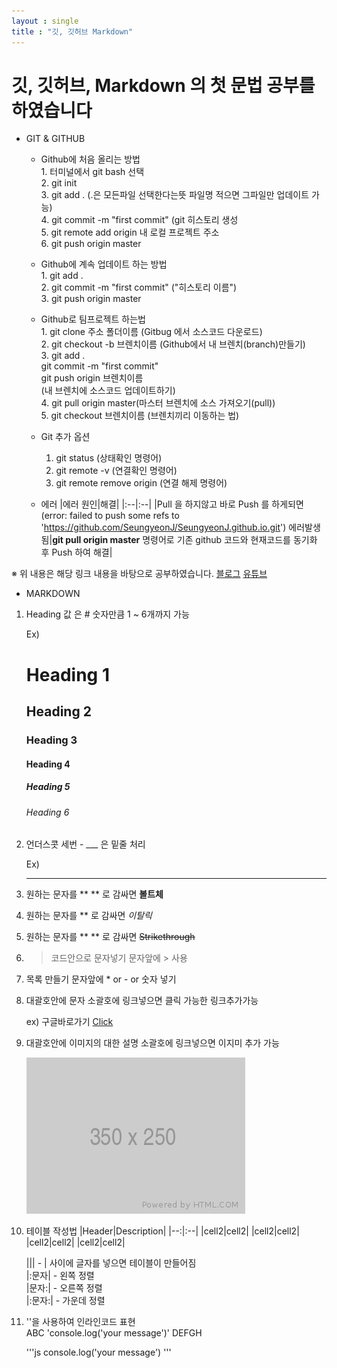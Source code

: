 ```yaml
---
layout : single
title : "깃, 깃허브 Markdown"
---
```


# 깃, 깃허브, Markdown 의 첫 문법 공부를 하였습니다

* GIT & GITHUB
  * Github에 처음 올리는 방법\
        1. 터미널에서 git bash 선택  
        2. git init \
        3. git add . (.은 모든파일 선택한다는뜻 파일명 적으면 그파일만 업데이트 가능)\
        4. git commit -m "first commit" (git 히스토리 생성\
        5. git remote add origin 내 로컬 프로젝트 주소\
        6. git push origin master

  * Github에 계속 업데이트 하는 방법\
        1. git add .\
        2. git commit -m "first commit" ("히스토리 이름")\
        3. git push origin master

  * Github로 팀프로젝트 하는법\
        1. git clone 주소 폴더이름 (Gitbug 에서 소스코드 다운로드)\
        2. git checkout -b 브렌치이름 (Github에서 내 브렌치(branch)만들기)\
        3. git add . \
            git commit -m "first commit" \
            git push origin 브렌치이름\
            (내 브렌치에 소스코드 업데이트하기)\
        4. git pull origin master(마스터 브렌치에 소스 가져오기(pull))\
        5. git checkout 브렌치이름 (브렌치끼리 이동하는 법)
   
  * Git 추가 옵션
      1. git status (상태확인 명령어)
      2. git remote -v (연결확인 명령어)
      3. git remote remove origin (연결 해제 명령어)

  * 에러
    |에러 원인|해결|
    |:--|:--|
    |Pull 을 하지않고 바로 Push 를 하게되면(error: failed to push some refs to 'https://github.com/SeungyeonJ/SeungyeonJ.github.io.git') 에러발생됨|**git pull origin master** 명령어로 기존 github 코드와 현재코드를 동기화 후 Push 하여 해결|


※ 위 내용은 해당 링크 내용을 바탕으로 공부하였습니다.
 [블로그](https://hackmd.io/@oW_dDxdsRoSpl0M64Tfg2g/ByfwpNJ-K)
[유튜브](https://www.youtube.com/watch?v=cwC8t9dno2s)
* MARKDOWN

1. Heading 값 은 # 숫자만큼 1 ~ 6개까지 가능
   
   Ex)
   # Heading 1
   ## Heading 2
   ### Heading 3
   #### Heading 4
   ##### Heading 5
   ###### Heading 6

2. 언더스콧 세번 - ___ 은 밑줄 처리 

    Ex)
    ___

3. 원하는 문자를 ** ** 로 감싸면 **볼트체**

4. 원하는 문자를 ** 로 감싸면 *이탈릭*

5. 원하는 문자를 ** ** 로 감싸면 ~~Strikethrough~~

6. > 코드안으로 문자넣기 문자앞에 > 사용

7. 목록 만들기 문자앞에 * or - or 숫자 넣기

8. 대괄호안에 문자 소괄호에 링크넣으면 클릭 가능한 링크추가가능
   
   ex) 구글바로가기 [Click](https://www.google.co.kr/)

9. 대괄호안에 이미지의 대한 설명 소괄호에 링크넣으면 이지미 추가 가능
    
    ![이미지의 대한 설명](../docs/assets/images/350x250.png)

10. 테이블 작성법 
    |Header|Description|
    |--:|:--|
    |cell2|cell2|
    |cell2|cell2|
    |cell2|cell2|
    |cell2|cell2|
    
    ||| - | 사이에 글자를 넣으면 테이블이 만들어짐 \
    |:문자| - 왼쪽 정렬 \
    |문자:| - 오른쪽 정렬 \
    |:문자:| - 가운데 정렬

11. ''을 사용하여 인라인코드 표현 \
    ABC 'console.log('your message')' DEFGH
    
    '''js
    console.log('your message')
    '''

